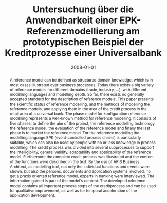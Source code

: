 ---
abstract: 'A reference model can be defined as structured domain knowledge, which
  is in most cases illustrated over business processes. Today there exists a big variety
  of reference models for different domains (trade, industry, ...), with different
  modelling languages and modelling depth. So far, there exists no generally accepted
  standard for the description of reference models. This paper presents the scientific
  status of reference modelling, and the methods of modelling the reference models,
  and applying them in the area of the credit process in the retail area of a universal
  bank. The phase model for konfiguration reference modelling represents a well-known
  method for reference modelling. It consists of five phases: to define the aim of
  the project, the reference modelling technology, the reference model, the evaluation
  of the reference model and finally the last phase is to market the reference model.
  For the reference modelling the modelling language EPK (event-controlled process
  chains) is particularly suitable, which can also be used by people with no or less
  knowledge in process modelling. The credit process was divided into several subprocesses
  to support the intelligibility, general validity, adaptability and applicability
  of the reference model. Furthermore the complete credit process was illustrated
  and the content of the functions were described in the text. By the use of ARIS
  Business Architect, as modelling tool, not only the individual functions and events
  were shown, but also the persons, documents and application systems involved. To
  get a praxis oriented reference model, experts in banking were interviewed. The
  information gained is part of the model´s content. The developed reference model
  contains all important process steps of the creditprocess and can be used for qualitative
  improvement, as well as for temporal acceleration of the application development.'
authors:
- Doris Lederer
date: '2008-01-01'
featured: false
links:
- name: Publik
  url: https://publik.tuwien.ac.at/showentry.php?ID=172103&lang=2
publication_types:
- '7'
publishDate: '2008-01-01'
title: Untersuchung über die Anwendbarkeit einer EPK-Referenzmodellierung am prototypischen
  Beispiel der Kreditprozesse einer Universalbank
url_pdf: ''
---